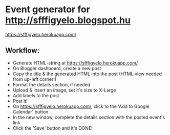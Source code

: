 # Event generator for http://sfffigyelo.blogspot.hu
https://sfffigyelo.herokuapp.com/

## Workflow:
* Generate HTML-string at https://sfffigyelo.herokuapp.com/
* On Blogger dashboard, create a new post
* Copy the title & the generated HTML into the post (HTML view needed from up-left corner!)
* Format the details section, if needed
* Upload & insert an image, set it's size to X-Large
* Add labels to the post
* Post it!
* On https://sfffigyelo.herokuapp.com/, click to the 'Add to Google Calendar' button
* In the new window, complete the details section with the posted event's link
* Click the 'Save' button and it's DONE!
